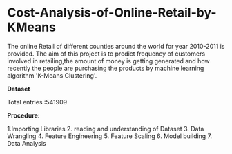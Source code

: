 # Cost-Analysis-of-Online-Retail-by-KMeans

The online Retail of different counties around the world for year 2010-2011 is provided.
The aim of this project is to predict frequency of customers involved in retailing,the amount of money is getting generated and
how recently the people are purchasing the products by machine learning algorithm 'K-Means Clustering'.


**Dataset**

Total entries :541909


**Procedure:**

1.Importing Libraries
2. reading and understanding of Dataset
3. Data Wrangling
4. Feature Engineering
5. Feature Scaling
6. Model building
7. Data Analysis
